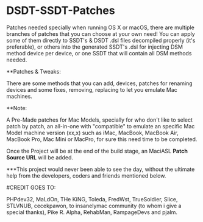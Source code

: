 # DSDT-SSDT-Patches

Patches needed specially when running OS X or macOS, there are multiple branches of patches that you can choose at your own need! You can apply some of them directly to SSDT's & DSDT .dsl files decompiled properly (it's preferable), or others into the generated SSDT's .dsl for injecting DSM method device per device, or one SSDT that will contain all DSM methods needed.


**Patches & Tweaks:

There are some methods that you can add, devices, patches for renaming devices and some fixes, removing, replacing to let you emulate Mac machines.



**Note:

A Pre-Made patches for Mac Models, specially for who don't like to select patch by patch, an all-in-one with "compatible" to emulate an specific Mac Model machine version (xx,x) such as iMac, MacBook, MacBook Air, MacBook Pro, Mac Mini or MacPro, for sure this need time to be completed.

Once the Project will be at the end of the build stage, an MaciASL **Patch Source URL** will be added.



***This project would never been able to see the day, without the ultimate help from the developers, coders and friends mentioned below.






#CREDIT GOES TO:

PHPdev32, MaLdOn, THe KiNG, Toleda, FredWst, TrueSoldier, Slice, STLVNUB, cecekpawon, to insanelymac community (to whom i give  a special thanks), Pike R. Alpha, RehabMan, RampageDevs and pjalm. 
